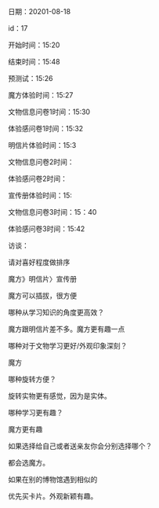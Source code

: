 日期：20201-08-18

id：17

开始时间：15:20

结束时间：15:48

预测试：15:26

魔方体验时间：15:27

文物信息问卷1时间：15:30

体验感问卷1时间：15:32

明信片体验时间：15:3

文物信息问卷2时间：

体验感问卷2时间：

宣传册体验时间：15:

文物信息问卷3时间：15：40

体验感问卷3时间：15:42



访谈：

请对喜好程度做排序

魔方》明信片〉宣传册

魔方可以插拔，很方便





哪种从学习知识的角度更高效？

魔方跟明信片差不多。魔方更有趣一点





哪种对于文物学习更好/外观印象深刻？

魔方



哪种旋转方便？

旋转实物更有感觉，因为是实体。



哪种学习更有趣？

魔方更有趣



如果选择给自己或者送亲友你会分别选择哪个？

都会选魔方。



如果在别的博物馆遇到相似的

优先买卡片。外观新颖有趣。